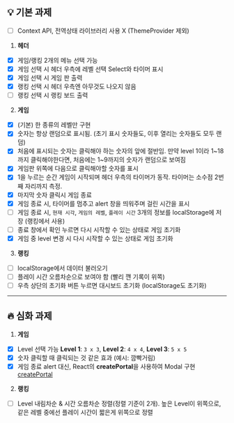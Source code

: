 ## 💡 기본 과제

- [ ] Context API, 전역상태 라이브러리 사용 X (ThemeProvider 제외)

1. **헤더**

- [x] 게임/랭킹 2개의 메뉴 선택 가능
- [x] 게임 선택 시 헤더 우측에 레벨 선택 Select와 타이머 표시
- [x] 게임 선택 시 게임 판 출력
- [x] 랭킹 선택 시 헤더 우측엔 아무것도 나오지 않음
- [ ] 랭킹 선택 시 랭킹 보드 출력

2. **게임**

- [x] (기본) 한 종류의 레벨만 구현
- [x] 숫자는 항상 랜덤으로 표시됨. (초기 표시 숫자들도, 이후 열리는 숫자들도 모두 랜덤)
- [x] 처음에 표시되는 숫자는 클릭해야 하는 숫자의 앞에 절반임. 만약 level 1이라 1~18까지 클릭해야한다면, 처음에는 1~9까지의 숫자가 랜덤으로 보여짐
- [x] 게임판 위쪽에 다음으로 클릭해야할 숫자를 표시
- [x] 1을 누르는 순간 게임이 시작되며 헤더 우측의 타이머가 동작. 타이머는 소수점 2번째 자리까지 측정.
- [x] 마지막 숫자 클릭시 게임 종료
- [x] 게임 종료 시, 타이머를 멈추고 alert 창을 띄워주며 걸린 시간을 표시
- [ ] 게임 종료 시, `현재 시각`, `게임의 레벨`, `플레이 시간` 3개의 정보를 localStorage에 저장 (랭킹에서 사용)
- [ ] 종료 창에서 확인 누르면 다시 시작할 수 있는 상태로 게임 초기화
- [x] 게임 중 level 변경 시 다시 시작할 수 있는 상태로 게임 초기화

3. **랭킹**

- [ ] localStorage에서 데이터 불러오기
- [ ] 플레이 시간 오름차순으로 보여야 함 (빨리 깬 기록이 위쪽)
- [ ] 우측 상단의 초기화 버튼 누르면 대시보드 초기화 (localStorage도 초기화)

---

## 🔥 심화 과제

1. **게임**

- [x] Level 선택 가능
      **Level 1**: `3 x 3`, **Level 2**: `4 x 4`, **Level 3**: `5 x 5`
- [x] 숫자 클릭할 때 클릭되는 것 같은 효과 (예시: 깜빡거림)
- [x] 게임 종료 alert 대신, React의 **createPortal**을 사용하여 Modal 구현
      [createPortal](https://ko.react.dev/reference/react-dom/createPortal)

2. **랭킹**

- [ ] Level 내림차순 & 시간 오름차순 정렬(정렬 기준이 2개). 높은 Level이 위쪽으로, 같은 레벨 중에선 플레이 시간이 짧은게 위쪽으로 정렬
